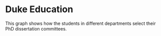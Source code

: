 # Duke Education
This graph shows how the students in different departments select their PhD dissertation committees.
